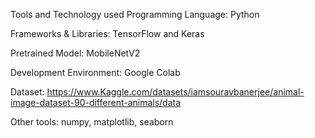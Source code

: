 Tools and Technology used
Programming Language: Python

Frameworks & Libraries: TensorFlow and Keras

Pretrained Model: MobileNetV2

Development Environment: Google Colab

Dataset: https://www.Kaggle.com/datasets/iamsouravbanerjee/animal-image-dataset-90-different-animals/data

Other tools: numpy, matplotlib, seaborn
